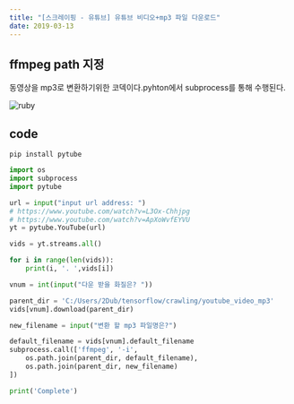 ```yaml
---
title: "[스크레이핑 - 유튜브] 유튜브 비디오+mp3 파일 다운로드"
date: 2019-03-13
---
```


## ffmpeg path 지정

동영상을 mp3로 변환하기위한 코덱이다.pyhton에서 subprocess를 통해 수행된다.

![ruby](https://trello-attachments.s3.amazonaws.com/5c7cc2d91aa0cf20079e9df2/905x209/54a7c3e3d41fab78c5226a741638adf6/image.png)

## code

`pip install pytube`

```python
import os
import subprocess
import pytube

url = input("input url address: ")
# https://www.youtube.com/watch?v=L3Ox-Chhjpg
# https://www.youtube.com/watch?v=ApXoWvfEYVU
yt = pytube.YouTube(url)

vids = yt.streams.all()

for i in range(len(vids)):
    print(i, '. ',vids[i])

vnum = int(input("다운 받을 화질은? "))

parent_dir = 'C:/Users/2Dub/tensorflow/crawling/youtube_video_mp3'
vids[vnum].download(parent_dir)

new_filename = input("변환 할 mp3 파일명은?")

default_filename = vids[vnum].default_filename
subprocess.call(['ffmpeg', '-i',
    os.path.join(parent_dir, default_filename),
    os.path.join(parent_dir, new_filename)
])

print('Complete')
```
